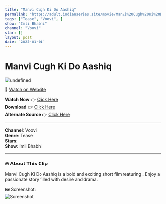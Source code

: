 ```yaml
---
title: "Manvi Cugh Ki Do Aashiq"
permalink: "https://adult.indianseries.site/movie/Manvi%20Cugh%20Ki%20Do%20Aashiq"
tags: ["Tease", "Voovi", ]
show: "Imli Bhabhi"
channel: "Voovi"
star: []
layout: post
date: "2025-01-01"
---
```


# Manvi Cugh Ki Do Aashiq

![undefined](https://shorts.desisins.com/wp-content/uploads/2024/11/Manvi-Cugh-DesiSins.com_.jpg)

🔗 [Watch on Website](https://adult.indianseries.site/movie/Manvi%20Cugh%20Ki%20Do%20Aashiq)

**Watch Now** 👉 [Click Here](https://adult.indianseries.site/movie/Manvi%20Cugh%20Ki%20Do%20Aashiq)  
**Download** 👉 [Click Here](https://adult.indianseries.site/movie/Manvi%20Cugh%20Ki%20Do%20Aashiq)  
**Alternate Source** 👉 [Click Here](https://adult.indianseries.site/movie/Manvi%20Cugh%20Ki%20Do%20Aashiq)

---

**Channel**: Voovi  
**Genre**: Tease  
**Stars**:   
**Show**: Imli Bhabhi

---

### 🔥 About This Clip

Manvi Cugh Ki Do Aashiq is a bold and exciting short film featuring . Enjoy a passionate story filled with desire and drama.
 
🖼️ Screenshot:  
![Screenshot](https://shorts.desisins.com/wp-content/uploads/2024/11/Manvi-Cugh-DesiSins.com_.jpg)
